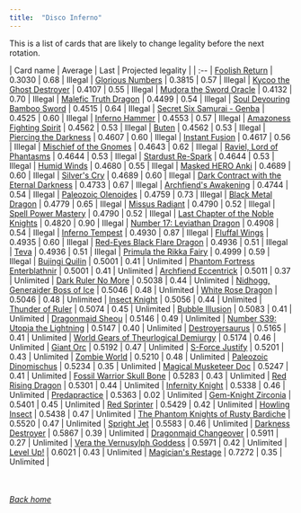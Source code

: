 ```yaml
---
title:  "Disco Inferno"
---
```


This is a list of cards that are likely to change legality before the next rotation.

| Card name | Average | Last | Projected legality |
| :-- |
[Foolish Return](https://db.ygoprodeck.com/card/?search=Foolish%20Return) | 0.3030 | 0.68 | Illegal |
[Glorious Numbers](https://db.ygoprodeck.com/card/?search=Glorious%20Numbers) | 0.3815 | 0.57 | Illegal |
[Kycoo the Ghost Destroyer](https://db.ygoprodeck.com/card/?search=Kycoo%20the%20Ghost%20Destroyer) | 0.4107 | 0.55 | Illegal |
[Mudora the Sword Oracle](https://db.ygoprodeck.com/card/?search=Mudora%20the%20Sword%20Oracle) | 0.4132 | 0.70 | Illegal |
[Malefic Truth Dragon](https://db.ygoprodeck.com/card/?search=Malefic%20Truth%20Dragon) | 0.4499 | 0.54 | Illegal |
[Soul Devouring Bamboo Sword](https://db.ygoprodeck.com/card/?search=Soul%20Devouring%20Bamboo%20Sword) | 0.4515 | 0.64 | Illegal |
[Secret Six Samurai - Genba](https://db.ygoprodeck.com/card/?search=Secret%20Six%20Samurai%20-%20Genba) | 0.4525 | 0.60 | Illegal |
[Inferno Hammer](https://db.ygoprodeck.com/card/?search=Inferno%20Hammer) | 0.4553 | 0.57 | Illegal |
[Amazoness Fighting Spirit](https://db.ygoprodeck.com/card/?search=Amazoness%20Fighting%20Spirit) | 0.4562 | 0.53 | Illegal |
[Buten](https://db.ygoprodeck.com/card/?search=Buten) | 0.4562 | 0.53 | Illegal |
[Piercing the Darkness](https://db.ygoprodeck.com/card/?search=Piercing%20the%20Darkness) | 0.4607 | 0.60 | Illegal |
[Instant Fusion](https://db.ygoprodeck.com/card/?search=Instant%20Fusion) | 0.4617 | 0.56 | Illegal |
[Mischief of the Gnomes](https://db.ygoprodeck.com/card/?search=Mischief%20of%20the%20Gnomes) | 0.4643 | 0.62 | Illegal |
[Raviel, Lord of Phantasms](https://db.ygoprodeck.com/card/?search=Raviel,%20Lord%20of%20Phantasms) | 0.4644 | 0.53 | Illegal |
[Stardust Re-Spark](https://db.ygoprodeck.com/card/?search=Stardust%20Re-Spark) | 0.4644 | 0.53 | Illegal |
[Humid Winds](https://db.ygoprodeck.com/card/?search=Humid%20Winds) | 0.4680 | 0.55 | Illegal |
[Masked HERO Anki](https://db.ygoprodeck.com/card/?search=Masked%20HERO%20Anki) | 0.4689 | 0.60 | Illegal |
[Silver's Cry](https://db.ygoprodeck.com/card/?search=Silver's%20Cry) | 0.4689 | 0.60 | Illegal |
[Dark Contract with the Eternal Darkness](https://db.ygoprodeck.com/card/?search=Dark%20Contract%20with%20the%20Eternal%20Darkness) | 0.4733 | 0.67 | Illegal |
[Archfiend's Awakening](https://db.ygoprodeck.com/card/?search=Archfiend's%20Awakening) | 0.4744 | 0.54 | Illegal |
[Paleozoic Olenoides](https://db.ygoprodeck.com/card/?search=Paleozoic%20Olenoides) | 0.4759 | 0.73 | Illegal |
[Black Metal Dragon](https://db.ygoprodeck.com/card/?search=Black%20Metal%20Dragon) | 0.4779 | 0.65 | Illegal |
[Missus Radiant](https://db.ygoprodeck.com/card/?search=Missus%20Radiant) | 0.4790 | 0.52 | Illegal |
[Spell Power Mastery](https://db.ygoprodeck.com/card/?search=Spell%20Power%20Mastery) | 0.4790 | 0.52 | Illegal |
[Last Chapter of the Noble Knights](https://db.ygoprodeck.com/card/?search=Last%20Chapter%20of%20the%20Noble%20Knights) | 0.4820 | 0.90 | Illegal |
[Number 17: Leviathan Dragon](https://db.ygoprodeck.com/card/?search=Number%2017:%20Leviathan%20Dragon) | 0.4908 | 0.54 | Illegal |
[Inferno Tempest](https://db.ygoprodeck.com/card/?search=Inferno%20Tempest) | 0.4930 | 0.87 | Illegal |
[Fluffal Wings](https://db.ygoprodeck.com/card/?search=Fluffal%20Wings) | 0.4935 | 0.60 | Illegal |
[Red-Eyes Black Flare Dragon](https://db.ygoprodeck.com/card/?search=Red-Eyes%20Black%20Flare%20Dragon) | 0.4936 | 0.51 | Illegal |
[Teva](https://db.ygoprodeck.com/card/?search=Teva) | 0.4936 | 0.51 | Illegal |
[Primula the Rikka Fairy](https://db.ygoprodeck.com/card/?search=Primula%20the%20Rikka%20Fairy) | 0.4999 | 0.59 | Illegal |
[Bujingi Quilin](https://db.ygoprodeck.com/card/?search=Bujingi%20Quilin) | 0.5001 | 0.41 | Unlimited |
[Phantom Fortress Enterblathnir](https://db.ygoprodeck.com/card/?search=Phantom%20Fortress%20Enterblathnir) | 0.5001 | 0.41 | Unlimited |
[Archfiend Eccentrick](https://db.ygoprodeck.com/card/?search=Archfiend%20Eccentrick) | 0.5011 | 0.37 | Unlimited |
[Dark Ruler No More](https://db.ygoprodeck.com/card/?search=Dark%20Ruler%20No%20More) | 0.5038 | 0.44 | Unlimited |
[Nidhogg, Generaider Boss of Ice](https://db.ygoprodeck.com/card/?search=Nidhogg,%20Generaider%20Boss%20of%20Ice) | 0.5046 | 0.48 | Unlimited |
[White Rose Dragon](https://db.ygoprodeck.com/card/?search=White%20Rose%20Dragon) | 0.5046 | 0.48 | Unlimited |
[Insect Knight](https://db.ygoprodeck.com/card/?search=Insect%20Knight) | 0.5056 | 0.44 | Unlimited |
[Thunder of Ruler](https://db.ygoprodeck.com/card/?search=Thunder%20of%20Ruler) | 0.5074 | 0.45 | Unlimited |
[Bubble Illusion](https://db.ygoprodeck.com/card/?search=Bubble%20Illusion) | 0.5083 | 0.41 | Unlimited |
[Dragonmaid Sheou](https://db.ygoprodeck.com/card/?search=Dragonmaid%20Sheou) | 0.5146 | 0.49 | Unlimited |
[Number S39: Utopia the Lightning](https://db.ygoprodeck.com/card/?search=Number%20S39:%20Utopia%20the%20Lightning) | 0.5147 | 0.40 | Unlimited |
[Destroyersaurus](https://db.ygoprodeck.com/card/?search=Destroyersaurus) | 0.5165 | 0.41 | Unlimited |
[World Gears of Theurlogical Demiurgy](https://db.ygoprodeck.com/card/?search=World%20Gears%20of%20Theurlogical%20Demiurgy) | 0.5174 | 0.46 | Unlimited |
[Giant Orc](https://db.ygoprodeck.com/card/?search=Giant%20Orc) | 0.5192 | 0.47 | Unlimited |
[S-Force Justify](https://db.ygoprodeck.com/card/?search=S-Force%20Justify) | 0.5201 | 0.43 | Unlimited |
[Zombie World](https://db.ygoprodeck.com/card/?search=Zombie%20World) | 0.5210 | 0.48 | Unlimited |
[Paleozoic Dinomischus](https://db.ygoprodeck.com/card/?search=Paleozoic%20Dinomischus) | 0.5234 | 0.35 | Unlimited |
[Magical Musketeer Doc](https://db.ygoprodeck.com/card/?search=Magical%20Musketeer%20Doc) | 0.5247 | 0.41 | Unlimited |
[Fossil Warrior Skull Bone](https://db.ygoprodeck.com/card/?search=Fossil%20Warrior%20Skull%20Bone) | 0.5283 | 0.43 | Unlimited |
[Red Rising Dragon](https://db.ygoprodeck.com/card/?search=Red%20Rising%20Dragon) | 0.5301 | 0.44 | Unlimited |
[Infernity Knight](https://db.ygoprodeck.com/card/?search=Infernity%20Knight) | 0.5338 | 0.46 | Unlimited |
[Predapractice](https://db.ygoprodeck.com/card/?search=Predapractice) | 0.5363 | 0.02 | Unlimited |
[Gem-Knight Zirconia](https://db.ygoprodeck.com/card/?search=Gem-Knight%20Zirconia) | 0.5401 | 0.45 | Unlimited |
[Red Sprinter](https://db.ygoprodeck.com/card/?search=Red%20Sprinter) | 0.5429 | 0.42 | Unlimited |
[Howling Insect](https://db.ygoprodeck.com/card/?search=Howling%20Insect) | 0.5438 | 0.47 | Unlimited |
[The Phantom Knights of Rusty Bardiche](https://db.ygoprodeck.com/card/?search=The%20Phantom%20Knights%20of%20Rusty%20Bardiche) | 0.5520 | 0.47 | Unlimited |
[Spright Jet](https://db.ygoprodeck.com/card/?search=Spright%20Jet) | 0.5583 | 0.46 | Unlimited |
[Darkness Destroyer](https://db.ygoprodeck.com/card/?search=Darkness%20Destroyer) | 0.5867 | 0.39 | Unlimited |
[Dragonmaid Changeover](https://db.ygoprodeck.com/card/?search=Dragonmaid%20Changeover) | 0.5911 | 0.27 | Unlimited |
[Vera the Vernusylph Goddess](https://db.ygoprodeck.com/card/?search=Vera%20the%20Vernusylph%20Goddess) | 0.5971 | 0.42 | Unlimited |
[Level Up!](https://db.ygoprodeck.com/card/?search=Level%20Up!) | 0.6021 | 0.43 | Unlimited |
[Magician's Restage](https://db.ygoprodeck.com/card/?search=Magician's%20Restage) | 0.7272 | 0.35 | Unlimited |

<br>

###### [Back home](index)